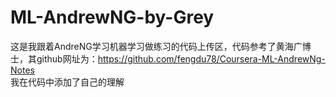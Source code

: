 # ML-AndrewNG-by-Grey
这是我跟着AndreNG学习机器学习做练习的代码上传区，代码参考了黄海广博士，其github网址为：https://github.com/fengdu78/Coursera-ML-AndrewNg-Notes  
我在代码中添加了自己的理解
